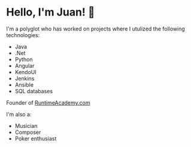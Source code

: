 # Hello, I'm Juan! 👋

I'm a polyglot who has worked on projects where I utulized the following technologies:
- Java
- .Net
- Python
- Angular
- KendoUI
- Jenkins
- Ansible
- SQL databases


Founder of <a href="https://www.runtimeacademy.com" target="_blank">RuntimeAcademy.com</a>

I'm also a:
- Musician
- Composer
- Poker enthusiast
